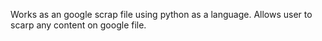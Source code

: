 Works as an google scrap file using python as a language.
Allows user to scarp any content on google file.
